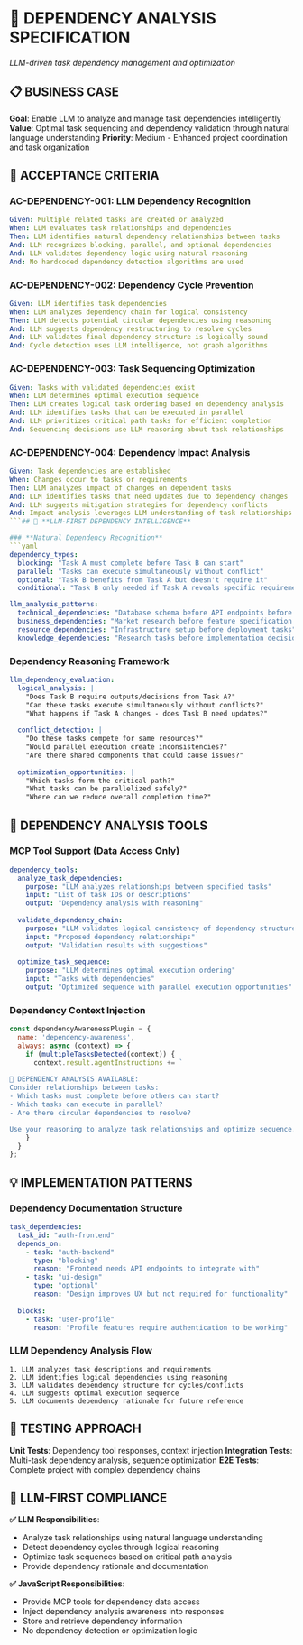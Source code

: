 # 🔗 DEPENDENCY ANALYSIS SPECIFICATION

*LLM-driven task dependency management and optimization*

## 📋 **BUSINESS CASE**

**Goal**: Enable LLM to analyze and manage task dependencies intelligently
**Value**: Optimal task sequencing and dependency validation through natural language understanding
**Priority**: Medium - Enhanced project coordination and task organization

## 🎯 **ACCEPTANCE CRITERIA**

### **AC-DEPENDENCY-001: LLM Dependency Recognition**
```yaml
Given: Multiple related tasks are created or analyzed
When: LLM evaluates task relationships and dependencies
Then: LLM identifies natural dependency relationships between tasks
And: LLM recognizes blocking, parallel, and optional dependencies
And: LLM validates dependency logic using natural reasoning
And: No hardcoded dependency detection algorithms are used
```

### **AC-DEPENDENCY-002: Dependency Cycle Prevention**
```yaml
Given: LLM identifies task dependencies
When: LLM analyzes dependency chain for logical consistency
Then: LLM detects potential circular dependencies using reasoning
And: LLM suggests dependency restructuring to resolve cycles
And: LLM validates final dependency structure is logically sound
And: Cycle detection uses LLM intelligence, not graph algorithms
```

### **AC-DEPENDENCY-003: Task Sequencing Optimization**
```yaml
Given: Tasks with validated dependencies exist
When: LLM determines optimal execution sequence
Then: LLM creates logical task ordering based on dependency analysis
And: LLM identifies tasks that can be executed in parallel
And: LLM prioritizes critical path tasks for efficient completion
And: Sequencing decisions use LLM reasoning about task relationships
```

### **AC-DEPENDENCY-004: Dependency Impact Analysis**
```yaml
Given: Task dependencies are established
When: Changes occur to tasks or requirements
Then: LLM analyzes impact of changes on dependent tasks
And: LLM identifies tasks that need updates due to dependency changes
And: LLM suggests mitigation strategies for dependency conflicts
And: Impact analysis leverages LLM understanding of task relationships
```## 🧠 **LLM-FIRST DEPENDENCY INTELLIGENCE**

### **Natural Dependency Recognition**
```yaml
dependency_types:
  blocking: "Task A must complete before Task B can start"
  parallel: "Tasks can execute simultaneously without conflict"
  optional: "Task B benefits from Task A but doesn't require it"
  conditional: "Task B only needed if Task A reveals specific requirements"

llm_analysis_patterns:
  technical_dependencies: "Database schema before API endpoints before frontend"
  business_dependencies: "Market research before feature specification before implementation"
  resource_dependencies: "Infrastructure setup before deployment tasks"
  knowledge_dependencies: "Research tasks before implementation decisions"
```

### **Dependency Reasoning Framework**
```yaml
llm_dependency_evaluation:
  logical_analysis: |
    "Does Task B require outputs/decisions from Task A?"
    "Can these tasks execute simultaneously without conflicts?"
    "What happens if Task A changes - does Task B need updates?"
    
  conflict_detection: |
    "Do these tasks compete for same resources?"
    "Would parallel execution create inconsistencies?"
    "Are there shared components that could cause issues?"
    
  optimization_opportunities: |
    "Which tasks form the critical path?"
    "What tasks can be parallelized safely?"
    "Where can we reduce overall completion time?"
```

## 🔧 **DEPENDENCY ANALYSIS TOOLS**

### **MCP Tool Support (Data Access Only)**
```yaml
dependency_tools:
  analyze_task_dependencies:
    purpose: "LLM analyzes relationships between specified tasks"
    input: "List of task IDs or descriptions"
    output: "Dependency analysis with reasoning"
    
  validate_dependency_chain:
    purpose: "LLM validates logical consistency of dependency structure"
    input: "Proposed dependency relationships"
    output: "Validation results with suggestions"
    
  optimize_task_sequence:
    purpose: "LLM determines optimal execution ordering"
    input: "Tasks with dependencies"
    output: "Optimized sequence with parallel execution opportunities"
```

### **Dependency Context Injection**
```javascript
const dependencyAwarenessPlugin = {
  name: 'dependency-awareness',
  always: async (context) => {
    if (multipleTasksDetected(context)) {
      context.result.agentInstructions += `
      
🔗 DEPENDENCY ANALYSIS AVAILABLE:
Consider relationships between tasks:
- Which tasks must complete before others can start?
- Which tasks can execute in parallel?
- Are there circular dependencies to resolve?

Use your reasoning to analyze task relationships and optimize sequence.`;
    }
  }
};
```

## 💡 **IMPLEMENTATION PATTERNS**

### **Dependency Documentation Structure**
```yaml
task_dependencies:
  task_id: "auth-frontend"
  depends_on: 
    - task: "auth-backend"
      type: "blocking"
      reason: "Frontend needs API endpoints to integrate with"
    - task: "ui-design"
      type: "optional" 
      reason: "Design improves UX but not required for functionality"
      
  blocks:
    - task: "user-profile"
      reason: "Profile features require authentication to be working"
```

### **LLM Dependency Analysis Flow**
```
1. LLM analyzes task descriptions and requirements
2. LLM identifies logical dependencies using reasoning
3. LLM validates dependency structure for cycles/conflicts
4. LLM suggests optimal execution sequence
5. LLM documents dependency rationale for future reference
```

## 🧪 **TESTING APPROACH**

**Unit Tests**: Dependency tool responses, context injection
**Integration Tests**: Multi-task dependency analysis, sequence optimization
**E2E Tests**: Complete project with complex dependency chains

## 🎯 **LLM-FIRST COMPLIANCE**

**✅ LLM Responsibilities**:
- Analyze task relationships using natural language understanding
- Detect dependency cycles through logical reasoning
- Optimize task sequences based on critical path analysis
- Provide dependency rationale and documentation

**✅ JavaScript Responsibilities**:
- Provide MCP tools for dependency data access
- Inject dependency analysis awareness into responses
- Store and retrieve dependency information
- No dependency detection or optimization logic